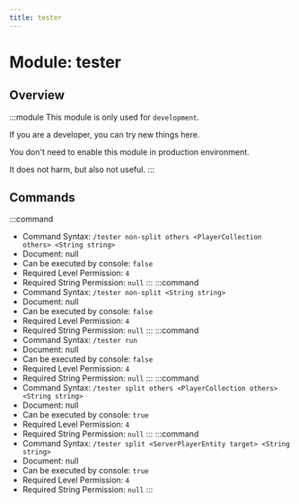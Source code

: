```yaml
---
title: tester
---
```



# Module: tester

## Overview
:::module
  This module is only used for `development`.
  
  If you are a developer, you can try new things here.
  
  You don't need to enable this module in production environment.
  
  It does not harm, but also not useful.
:::
## Commands
:::command
- Command Syntax: `/tester non-split others <PlayerCollection others> <String string>`
- Document: null
- Can be executed by console: `false`
- Required Level Permission: `4`
- Required String Permission: `null`
:::
:::command
- Command Syntax: `/tester non-split <String string>`
- Document: null
- Can be executed by console: `false`
- Required Level Permission: `4`
- Required String Permission: `null`
:::
:::command
- Command Syntax: `/tester run`
- Document: null
- Can be executed by console: `false`
- Required Level Permission: `4`
- Required String Permission: `null`
:::
:::command
- Command Syntax: `/tester split others <PlayerCollection others> <String string>`
- Document: null
- Can be executed by console: `true`
- Required Level Permission: `4`
- Required String Permission: `null`
:::
:::command
- Command Syntax: `/tester split <ServerPlayerEntity target> <String string>`
- Document: null
- Can be executed by console: `true`
- Required Level Permission: `4`
- Required String Permission: `null`
:::
